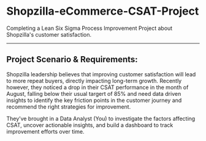 # Shopzilla-eCommerce-CSAT-Project
Completing a Lean Six Sigma Process Improvement Project about Shopzilla's customer satisfaction.
***


## Project Scenario & Requirements:

Shopzilla leadership believes that improving customer satisfaction will lead to more repeat buyers, directly impacting long-term growth. Recently however, they noticed a drop in their CSAT performance in the month of August, falling below their usual targert of 85% and need data driven insights to identify the key friction points in the customer journey and recommend the right strategies for improvement.

They’ve brought in a Data Analyst (You) to investigate the factors affecting CSAT, uncover actionable insights, and build a dashboard to track improvement efforts over time.
